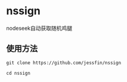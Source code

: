 # nssign
 nodeseek自动获取随机鸡腿
 
## 使用方法
```
git clone https://github.com/jessfin/nssign
```
```
cd nssign
```
